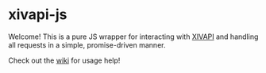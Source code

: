 # xivapi-js

Welcome! This is a pure JS wrapper for interacting with [XIVAPI](https://xivapi.com/) and handling all requests in a simple, promise-driven manner.

Check out the [wiki](https://github.com/TheSacredPixel/xivapi-js/wiki) for usage help!
